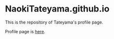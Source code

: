 # NaokiTateyama.github.io

This is the repository of Tateyama's profile page.

Profile page is [here](https://naokitateyama.github.io/).
